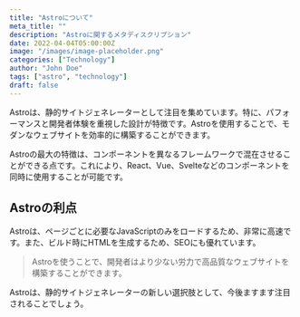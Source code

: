 ```yaml
---
title: "Astroについて"
meta_title: ""
description: "Astroに関するメタディスクリプション"
date: 2022-04-04T05:00:00Z
image: "/images/image-placeholder.png"
categories: ["Technology"]
author: "John Doe"
tags: ["astro", "technology"]
draft: false
---
```


Astroは、静的サイトジェネレーターとして注目を集めています。特に、パフォーマンスと開発者体験を重視した設計が特徴です。Astroを使用することで、モダンなウェブサイトを効率的に構築することができます。

Astroの最大の特徴は、コンポーネントを異なるフレームワークで混在させることができる点です。これにより、React、Vue、Svelteなどのコンポーネントを同時に使用することが可能です。

## Astroの利点

Astroは、ページごとに必要なJavaScriptのみをロードするため、非常に高速です。また、ビルド時にHTMLを生成するため、SEOにも優れています。

> Astroを使うことで、開発者はより少ない労力で高品質なウェブサイトを構築することができます。

Astroは、静的サイトジェネレーターの新しい選択肢として、今後ますます注目されることでしょう。
